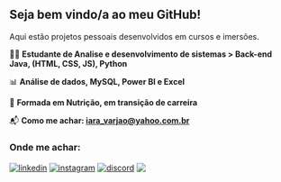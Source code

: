 <h2 align="left">Seja bem vindo/a ao meu GitHub!</h2>

Aqui estão projetos pessoais desenvolvidos em cursos e imersões.

:woman_technologist: **Estudante de Analise e desenvolvimento de sistemas > Back-end Java, (HTML, CSS, JS), Python**

:bar_chart: **Análise de dados, MySQL, Power BI e Excel**

:arrows_counterclockwise: **Formada em Nutrição, em transição de carreira**

:mailbox_with_mail: **Como me achar: iara_varjao@yahoo.com.br**

<p>
<h3 align="left">Onde me achar:</h3>
<a href="https://www.linkedin.com/in/iaravarjao/" target="blank"><img align="center" src="https://img.shields.io/badge/LinkedIn-0077B5?style=for-the-badge&logo=linkedin&logoColor=white" alt="linkedin" /></a>
<a href="https://instagram.com/iaravarjao" target="blank"><img align="center" src="https://img.shields.io/badge/Instagram-E4405F?style=for-the-badge&logo=instagram&logoColor=white" alt="instagram" /></a>
<a href="https://discord.gg/IaraVarjao#8403" target="blank"><img align="center" src="https://img.shields.io/badge/Discord-5865F2?style=for-the-badge&logo=discord&logoColor=white" alt="discord" /></a>
<a href="https://www.hackerrank.com/iara_varjao" target="blank"><img align="center" src="https://img.shields.io/badge/-Hackerrank-2EC866?style=for-the-badge&logo=HackerRank&logoColor=white alt="hackerrank" /></a>
</p>
